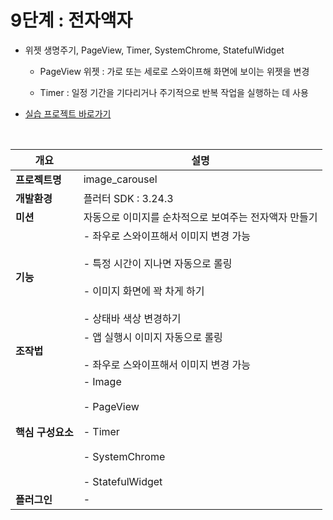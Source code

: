 # 9단계 : 전자액자
- 위젯 생명주기, PageView, Timer, SystemChrome, StatefulWidget

  - PageView 위젯 : 가로 또는 세로로 스와이프해 화면에 보이는 위젯을 변경
 
  - Timer : 일정 기간을 기다리거나 주기적으로 반복 작업을 실행하는 데 사용
 
- [실습 프로젝트 바로가기](https://github.com/SVW-App-Develop/Image_Carousel.git)

<br>

|개요|설명|
|-|-|
|**프로젝트명**|image_carousel|
|**개발환경**|플러터 SDK : 3.24.3|
|**미션**|자동으로 이미지를 순차적으로 보여주는 전자액자 만들기|
|**기능**|- 좌우로 스와이프해서 이미지 변경 가능<br><br>- 특정 시간이 지나면 자동으로 롤링<br><br>- 이미지 화면에 꽉 차게 하기<br><br>- 상태바 색상 변경하기|
|**조작법**|- 앱 실행시 이미지 자동으로 롤링<br><br>- 좌우로 스와이프해서 이미지 변경 가능|
|**핵심 구성요소**|- Image<br><br>- PageView<br><br>- Timer<br><br>- SystemChrome<br><br>- StatefulWidget|
|**플러그인**|-|

<br>



























